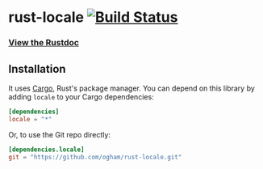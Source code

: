 # rust-locale [![Build Status](https://travis-ci.org/ogham/rust-locale.svg?branch=master)](https://travis-ci.org/ogham/rust-locale)

### [View the Rustdoc](http://bsago.me/doc/locale/)

## Installation

It uses [Cargo](http://crates.io/), Rust's package manager. You can
depend on this library by adding `locale` to your Cargo dependencies:

```toml
[dependencies]
locale = "*"
```

Or, to use the Git repo directly:

```toml
[dependencies.locale]
git = "https://github.com/ogham/rust-locale.git"
```
